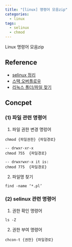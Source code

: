 ```yaml
---
title: "[linux] 명령어 모음zip"
categories:
  - linux
tags:
  - selinux
  - chmod
---
```


Linux 명령어 모음zip

## Reference

- [selinux 정리](https://itzone.tistory.com/646) 
- [스택 오버플로우](https://unix.stackexchange.com/questions/184413/how-to-set-the-permission-drwxr-xr-x-to-other-folders) 
- [리눅스 폴더/파일 찾기](http://javakorean.com/%EB%A6%AC%EB%88%85%EC%8A%A4-%ED%8F%B4%EB%8D%94%ED%8C%8C%EC%9D%BC-%EC%B0%BE%EA%B8%B0/)


## Concpet

### (1) 파일 관련 명령어

1) 파일 권한 변경 명렁어
```
chmod {파일권한} {파일경로}

-- drwxr-xr-x
chmod 755  {파일경로}

-- drwxrwxr-x it is:
chmod 775  {파일경로}
```

2) 파일명 찾기 
```
find -name ‘*.pl’
```



### (2) selinux 관련 명령어

1) 권한 확인 명령어 
```
ls -Z
```

2) 권한 부여 명령어 
```
chcon-t {권한} {파일경로}
```

